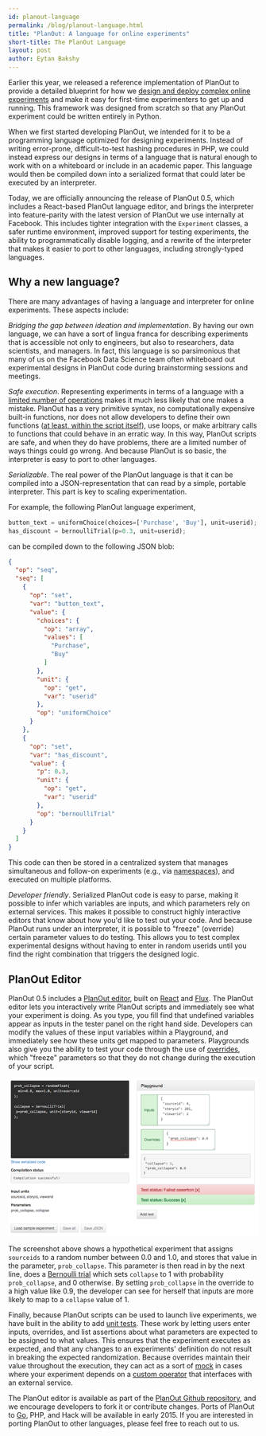 ```yaml
---
id: planout-language
permalink: /blog/planout-language.html
title: "PlanOut: A language for online experiments"
short-title: The PlanOut Language
layout: post
author: Eytan Bakshy
---
```


Earlier this year, we released a reference implementation of PlanOut
to provide a detailed blueprint for how we
[design and deploy complex online experiments](http://arxiv.org/pdf/1409.3174v1.pdf) and make it easy for first-time experimenters to get up and running.
This framework was designed from scratch so that any PlanOut experiment could be written entirely in Python.

When we first started developing PlanOut, we intended for it to be a
programming language optimized for designing experiments.
Instead of writing error-prone, difficult-to-test hashing procedures
in PHP, we could instead express our designs in terms of a
language that is natural enough to work with on a whiteboard or include in an academic paper.  This language would then be compiled down into a serialized format that could later be executed by an interpreter.

Today, we are officially announcing the release of PlanOut 0.5, which includes
a React-based PlanOut language editor, and brings the interpreter into
feature-parity with the latest version of PlanOut we use internally at Facebook. This
includes tighter integration with the `Experiment` classes, a safer runtime
environment, improved support for testing experiments, the ability to
programmatically disable logging, and a rewrite of the interpreter that makes it
easier to port to other languages, including strongly-typed languages.

## Why a new language? ##
There are many advantages of having a language and interpreter for online experiments.  These aspects include:

*Bridging the gap between ideation and implementation*. By having our own language, we can have a sort of lingua franca
for describing experiments that is accessible not only to engineers, but also to researchers, data scientists, and managers.
In fact, this language is so parsimonious that many of us on the Facebook Data Science team often whiteboard out experimental designs in PlanOut code during brainstorming sessions and meetings.

*Safe execution*. Representing experiments in terms of a language with a [limited
number of operations](planout-language-reference.html) makes it much less likely that one makes a mistake.
PlanOut has a very primitive syntax, no computationally expensive built-in functions, nor does not allow
developers to define their own functions ([at least, within the script itself](creating-new-operators.html)), use loops, or make arbitrary calls to
functions that could behave in an erratic way.  In this way, PlanOut scripts are
safe, and when they do have problems, there are a limited number of ways things
could go wrong.  And because PlanOut is so basic, the interpreter is easy to port to other languages.


*Serializable*. The real power of the PlanOut language is that it can be compiled into a JSON-representation that can read by a simple, portable interpreter.  This part is key to scaling experimentation.

For example, the following PlanOut language experiment,

```python
button_text = uniformChoice(choices=['Purchase', 'Buy'], unit=userid);
has_discount = bernoulliTrial(p=0.3, unit=userid);
```

can be compiled down to the following JSON blob:

```json
{
  "op": "seq",
  "seq": [
    {
      "op": "set",
      "var": "button_text",
      "value": {
        "choices": {
          "op": "array",
          "values": [
            "Purchase",
            "Buy"
          ]
        },
        "unit": {
          "op": "get",
          "var": "userid"
        },
        "op": "uniformChoice"
      }
    },
    {
      "op": "set",
      "var": "has_discount",
      "value": {
        "p": 0.3,
        "unit": {
          "op": "get",
          "var": "userid"
        },
        "op": "bernoulliTrial"
      }
    }
  ]
}
```

This code can then be stored in a centralized system that manages simultaneous and follow-on experiments (e.g., via [namespaces](namespaces.html)), and executed on multiple platforms.

*Developer friendly*. Serialized PlanOut code is easy to parse, making it possible to infer which variables are inputs, and which parameters rely on external services.  This makes it possible to construct highly interactive editors that know about how you'd like to test out your code.  And because PlanOut runs under an interpreter, it is possible to "freeze" (override) certain parameter values to do testing. This allows you to test complex experimental designs without having to enter in random userids until you find the right combination that triggers the designed logic.


## PlanOut Editor ##
PlanOut 0.5 includes a [PlanOut editor](http://planout-editor.herokuapp.com), built on [React](https://facebook.github.io/react/) and [Flux](https://facebook.github.io/flux/). The PlanOut editor lets you
interactively write PlanOut scripts and immediately see what your experiment is
doing.  As you type, you fill find that undefined variables appear as inputs in
the tester panel on the right hand side.  Developers can modify the values of
these input variables within a Playground, and immediately see how these units
get mapped to parameters.  Playgrounds also give you the ability to test your
code through the use of [overrides](testing.html), which "freeze" parameters so
that they do not change during the execution of your script.


![PlanOut Editor](../static/planout_editor_2.png "The PlanOut editor.")

The screenshot above shows a hypothetical experiment that assigns `sourceids` to
a random number between 0.0 and 1.0, and stores that value in the parameter,
`prob_collapse`.  This parameter is then read in by the next line, does a
[Bernoulli trial](random-operators.html) which sets `collapse` to 1 with probability
`prob_collapse`, and 0 otherwise.  By setting `prob_collapse` in the override to
a high value like 0.9, the developer can see for herself that inputs are more
likely to map to a `collapse` value of 1.

Finally, because PlanOut scripts can be used to launch live experiments, we
have built in the ability to add [unit tests](http://en.wikipedia.org/wiki/Unit_testing).  These work by letting users enter inputs, overrides, and list assertions about what parameters are expected to be assigned to what values.  This ensures that the experiment executes as expected, and that any changes to an experiments' definition do not result in breaking the expected randomization.   Because overrides maintain their value throughout the execution, they can act as
a sort of [mock](http://en.wikipedia.org/wiki/Test-driven_development#Fakes.2C_mocks_and_integration_tests)
in cases where your experiment depends on a [custom operator](creating-new-operators.html) that interfaces with
an external service.

The PlanOut editor is available as part of the [PlanOut Github repository](http://facebook.github.io/planout/), and we encourage developers to fork it or contribute changes.  Ports of PlanOut to [Go](https://github.com/URXtech/planout-golang), PHP, and Hack will be available in early 2015. If you are interested in porting PlanOut to other languages, please feel free to reach out to us.
